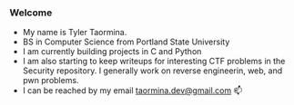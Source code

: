 ### Welcome 

- My name is Tyler Taormina.
- BS in Computer Science from Portland State University
- I am currently building projects in C and Python
- I am also starting to keep writeups for interesting CTF problems in the Security repository. I generally work on reverse engineerin, web, and pwn problems. 
- I can be reached by my email taormina.dev@gmail.com 📫
<!--
**till-t/till-t** is a ✨ _special_ ✨ repository because its `README.md` (this file) appears on your GitHub profile.

Here are some ideas to get you started:

- 🔭 I’m currently working on ...
- 🌱 I’m currently learning ...
- 👯 I’m looking to collaborate on ...
- 🤔 I’m looking for help with ...
- 💬 Ask me about ...
- 📫 How to reach me: ...
- 😄 Pronouns: ...
- ⚡ Fun fact: ...
-->
